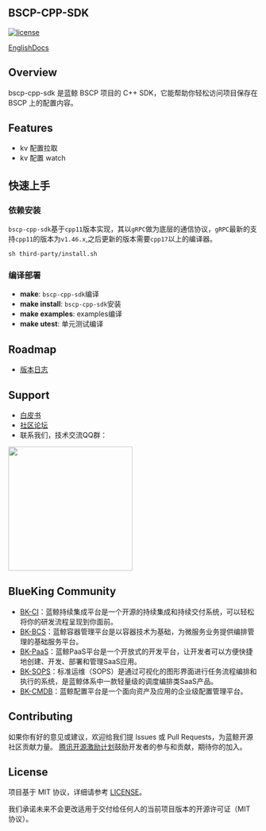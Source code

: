 ## BSCP-CPP-SDK

[![license](https://img.shields.io/badge/license-MIT-brightgreen.svg?style=flat)](https://github.com/TencentBlueKing/bscp-cpp-sdk/blob/master/LICENSE.txt)

[EnglishDocs](./README_EN.md)

## Overview

bscp-cpp-sdk 是蓝鲸 BSCP 项目的 C++ SDK，它能帮助你轻松访问项目保存在 BSCP 上的配置内容。

## Features

- kv 配置拉取
- kv 配置 watch

## 快速上手

### 依赖安装

`bscp-cpp-sdk`基于`cpp11`版本实现，其以`gRPC`做为底层的通信协议，`gRPC`最新的支持`cpp11`的版本为`v1.46.x`,之后更新的版本需要`cpp17`以上的编译器。

```shell
sh third-party/install.sh
```

### 编译部署

- **make**: `bscp-cpp-sdk`编译
- **make install**: `bscp-cpp-sdk`安装
- **make examples**: examples编译
- **make utest**: 单元测试编译

## Roadmap

* [版本日志](CHANGELOG.md)

## Support

- [白皮书](https://bk.tencent.com/docs)
- [社区论坛](https://bk.tencent.com/s-mart/community)
- 联系我们，技术交流QQ群：

<img src="https://github.com/Tencent/bk-PaaS/raw/master/docs/resource/img/bk_qq_group.png" width="250" hegiht="250" align=center />

## BlueKing Community

- [BK-CI](https://github.com/Tencent/bk-ci)：蓝鲸持续集成平台是一个开源的持续集成和持续交付系统，可以轻松将你的研发流程呈现到你面前。
- [BK-BCS](https://github.com/Tencent/bk-bcs)：蓝鲸容器管理平台是以容器技术为基础，为微服务业务提供编排管理的基础服务平台。
- [BK-PaaS](https://github.com/Tencent/bk-PaaS)：蓝鲸PaaS平台是一个开放式的开发平台，让开发者可以方便快捷地创建、开发、部署和管理SaaS应用。
- [BK-SOPS](https://github.com/Tencent/bk-sops)：标准运维（SOPS）是通过可视化的图形界面进行任务流程编排和执行的系统，是蓝鲸体系中一款轻量级的调度编排类SaaS产品。
- [BK-CMDB](https://github.com/Tencent/bk-cmdb)：蓝鲸配置平台是一个面向资产及应用的企业级配置管理平台。

## Contributing

如果你有好的意见或建议，欢迎给我们提 Issues 或 Pull Requests，为蓝鲸开源社区贡献力量。
[腾讯开源激励计划](https://opensource.tencent.com/contribution)鼓励开发者的参与和贡献，期待你的加入。

## License

项目基于 MIT 协议，详细请参考 [LICENSE](./LICENSE.txt)。

我们承诺未来不会更改适用于交付给任何人的当前项目版本的开源许可证（MIT 协议）。
